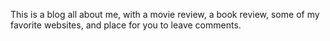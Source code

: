 This is a blog all about me, with a movie review, a book review, some of my favorite websites, and place for you to leave comments.
